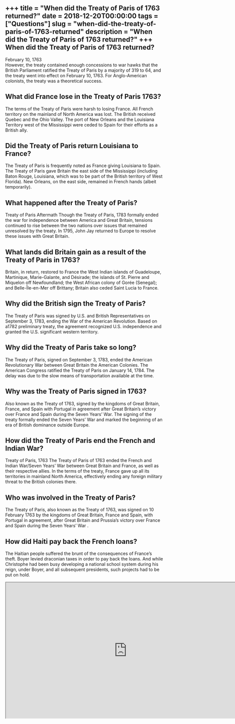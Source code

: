 +++
title = "When did the Treaty of Paris of 1763 returned?"
date = 2018-12-20T00:00:00
tags = ["Questions"]
slug = "when-did-the-treaty-of-paris-of-1763-returned"
description = "When did the Treaty of Paris of 1763 returned?"
+++
When did the Treaty of Paris of 1763 returned?
----------------------------------------------

February 10, 1763  
However, the treaty contained enough concessions to war hawks that the British Parliament ratified the Treaty of Paris by a majority of 319 to 64, and the treaty went into effect on February 10, 1763. For Anglo-American colonists, the treaty was a theoretical success.

What did France lose in the Treaty of Paris 1763?
-------------------------------------------------

The terms of the Treaty of Paris were harsh to losing France. All French territory on the mainland of North America was lost. The British received Quebec and the Ohio Valley. The port of New Orleans and the Louisiana Territory west of the Mississippi were ceded to Spain for their efforts as a British ally.

Did the Treaty of Paris return Louisiana to France?
---------------------------------------------------

The Treaty of Paris is frequently noted as France giving Louisiana to Spain. The Treaty of Paris gave Britain the east side of the Mississippi (including Baton Rouge, Louisiana, which was to be part of the British territory of West Florida). New Orleans, on the east side, remained in French hands (albeit temporarily).

What happened after the Treaty of Paris?
----------------------------------------

Treaty of Paris Aftermath Though the Treaty of Paris, 1783 formally ended the war for independence between America and Great Britain, tensions continued to rise between the two nations over issues that remained unresolved by the treaty. In 1795, John Jay returned to Europe to resolve these issues with Great Britain.

What lands did Britain gain as a result of the Treaty of Paris in 1763?
-----------------------------------------------------------------------

Britain, in return, restored to France the West Indian islands of Guadeloupe, Martinique, Marie-Galante, and Désirade; the islands of St. Pierre and Miquelon off Newfoundland; the West African colony of Gorée (Senegal); and Belle-Île-en-Mer off Brittany; Britain also ceded Saint Lucia to France.

Why did the British sign the Treaty of Paris?
---------------------------------------------

The Treaty of Paris was signed by U.S. and British Representatives on September 3, 1783, ending the War of the American Revolution. Based on a1782 preliminary treaty, the agreement recognized U.S. independence and granted the U.S. significant western territory.

Why did the Treaty of Paris take so long?
-----------------------------------------

The Treaty of Paris, signed on September 3, 1783, ended the American Revolutionary War between Great Britain the American Colonies. The American Congress ratified the Treaty of Paris on January 14, 1784. The delay was due to the slow means of transportation available at the time.

Why was the Treaty of Paris signed in 1763?
-------------------------------------------

Also known as the Treaty of 1763, signed by the kingdoms of Great Britain, France, and Spain with Portugal in agreement after Great Britain’s victory over France and Spain during the Seven Years’ War. The signing of the treaty formally ended the Seven Years’ War and marked the beginning of an era of British dominance outside Europe.

How did the Treaty of Paris end the French and Indian War?
----------------------------------------------------------

Treaty of Paris, 1763 The Treaty of Paris of 1763 ended the French and Indian War/Seven Years’ War between Great Britain and France, as well as their respective allies. In the terms of the treaty, France gave up all its territories in mainland North America, effectively ending any foreign military threat to the British colonies there.

Who was involved in the Treaty of Paris?
----------------------------------------

The Treaty of Paris, also known as the Treaty of 1763, was signed on 10 February 1763 by the kingdoms of Great Britain, France and Spain, with Portugal in agreement, after Great Britain and Prussia’s victory over France and Spain during the Seven Years’ War .

How did Haiti pay back the French loans?
----------------------------------------

The Haitian people suffered the brunt of the consequences of France’s theft. Boyer levied draconian taxes in order to pay back the loans. And while Christophe had been busy developing a national school system during his reign, under Boyer, and all subsequent presidents, such projects had to be put on hold.

<iframe allow="accelerometer; autoplay; clipboard-write; encrypted-media; gyroscope; picture-in-picture" allowfullscreen="" class="__youtube_prefs__  epyt-is-override  no-lazyload" data-no-lazy="1" data-origheight="433" data-origwidth="770" data-skipgform_ajax_framebjll="" height="433" id="_ytid_57522" loading="lazy" src="https://www.youtube.com/embed/TVSS-VwqBbs?enablejsapi=1&autoplay=0&cc_load_policy=0&cc_lang_pref=&iv_load_policy=1&loop=0&modestbranding=0&rel=1&fs=1&playsinline=0&autohide=2&theme=dark&color=red&controls=1&" title="YouTube player" width="770"></iframe>